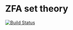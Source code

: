 # ZFA set theory

[![Build Status](https://travis-ci.org/unitb/set_theory.svg?branch=master)](https://travis-ci.org/unitb/set_theory)
